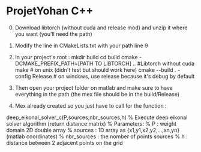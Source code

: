 # ProjetYohan C++ 

0) Download libtorch (without cuda and release mod) and unzip it where you want (you'll need the path) 

1) Modify the line in CMakeLists.txt with your path line 9

2) In your project's root :
	mkdir build
	cd build
	cmake -DCMAKE_PREFIX_PATH=[PATH TO LIBTORCH] .. #Libtorch without cuda
	make  # on unix (didn't test but should work here)
	cmake --build . -config Release # on windows, use release because it's debug by default

3) Then open your project folder on matlab and make sure to have everything in the path (the mex file should be in the build/Release)

4) Mex already created so you just have to call for the function :
 
deep_eikonal_solver_c(P,sources,nbr_sources,h)
% Execute deep eikonal solver algorithm (return distance matrix)
% Parameters:
%   P : weight domain 2D double array
%   sources : 1D array as {x1,y1,x2,y2,...,xn,yn} (matlab coordinates)
%   nbr_sources : the nomber of points sources
%   h : distance between 2 adjacent points on the grid